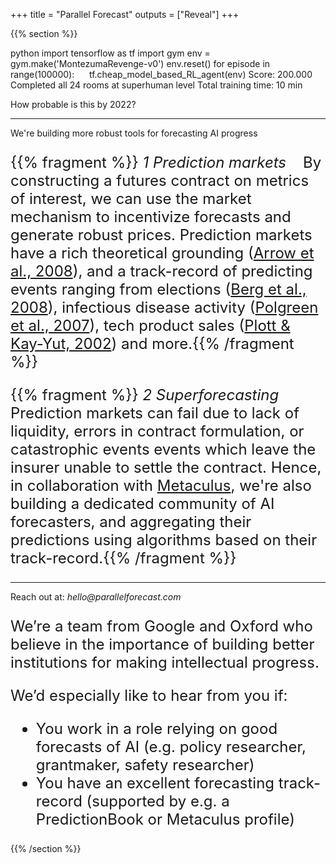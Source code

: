 +++
title = "Parallel Forecast"
outputs = ["Reveal"]
+++
<!--- menu currently not working, hence some noise in body.HTML
and nav.html --->


{{% section %}}

<div style="text-align: left" >
<div id="termynal" data-ty-typeDelay="20" data-ty-lineDelay="600" data-termynal>
    <span data-ty="input" data-ty-prompt="~/user >">python</span>
    <span data-ty="input" data-ty-prompt=">>>">import tensorflow as tf</span>
    <span data-ty="input" data-ty-prompt=">>>">import gym</span>
    <span data-ty="input" data-ty-prompt=">>>">env = gym.make('MontezumaRevenge-v0')</span>
    <span data-ty="input" data-ty-prompt=">>>">env.reset()</span>
    <span data-ty="input" data-ty-prompt=">>>">for episode in range(100000):</span>
    <span data-ty="input" data-ty-prompt=">>>">&nbsp;&nbsp;&nbsp;&nbsp; <!--- this not an input!! ---> tf.cheap_model_based_RL_agent(env)</span>
    <span data-ty="progress"></span>
    <span data-ty>Score: 200.000</span>
    <span data-ty>Completed all 24 rooms at superhuman level</span>
    <span data-ty>Total training time: 10 min</span>
</div>

How probable is this by 2022?

<!--- </div> --->


---

<div style="text-align:left">

We're building more robust tools for forecasting AI progress

<font size=5>

{{% fragment %}} _1 Prediction markets_ &nbsp;&nbsp; By constructing a futures contract on metrics of interest, we can use the market mechanism to incentivize forecasts and generate robust prices. Prediction markets have a rich theoretical grounding ([Arrow et al., 2008](http://science.sciencemag.org/content/320/5878/877)), and a track-record of predicting events ranging from elections ([Berg et al., 2008](https://econpapers.repec.org/article/eeeintfor/v_3a24_3ay_3a2008_3ai_3a2_3ap_3a285-300.htm)), infectious disease activity ([Polgreen et al., 2007](https://academic.oup.com/cid/article/44/2/272/330878)), tech product sales ([Plott & Kay-Yut, 2002](https://authors.library.caltech.edu/44358/)) and more.{{% /fragment %}}

{{% fragment %}} _2 Superforecasting_ &nbsp;&nbsp;&nbsp;&nbsp;&nbsp; Prediction markets can fail due to lack of liquidity, errors in contract formulation, or catastrophic events events which leave the insurer unable to settle the contract. Hence, in collaboration with [Metaculus](https://www.metaculus.com/questions/), we're also building a dedicated community of AI forecasters, and aggregating their predictions using algorithms based on their track-record.{{% /fragment %}}

</font>

---

<div style="text-align:left">

Reach out at: _hello@parallelforecast.com_

<font size=5>

We’re a team from Google and Oxford who believe in the importance of building better institutions for making intellectual progress.

We’d especially like to hear from you if:

* You work in a role relying on good forecasts of AI (e.g. policy researcher, grantmaker, safety researcher)
* You have an excellent forecasting track-record (supported by e.g. a PredictionBook or Metaculus profile)


</div>
</font>

{{% /section %}}

